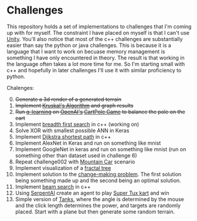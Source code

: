 # Challenges 

This repository holds a set of implementations to challenges that I'm coming up with for myself. The constraint I have placed on myself is that I can't use [Unity](https://unity3d.com/). You'll also notice that most of the c++ challenges are substantially easier than say the python or java challenges. This is because it is a language that I want to work on becuase memory management is something I have only encountered in theory. The result is that working in the language often takes a lot more time for me. So I'm starting small with c++ and hopefully in later challenges I'll use it with similar proficiency to python.

Chalenges:

0. <s>Generate a 3d render of a generated terrain</s>
1. <s>Implement [Kruskal's Algorithm](https://en.wikipedia.org/wiki/Kruskal%27s_algorithm) and graph results</s>
2. <s>Run [q-learning](https://en.wikipedia.org/wiki/Q-learning) on [OpenAI's](https://openai.com/) [CartPole Game](https://gym.openai.com/envs/CartPole-v0/) to balance the pole on the cart</s>
3. Implement [breadth first search](https://en.wikipedia.org/wiki/Breadth-first_search) in c++ (working on)
4. Solve XOR with smallest possible ANN in Keras
5. Implement [Dijkstra shortest path](https://en.wikipedia.org/wiki/Dijkstra%27s_algorithm) in c++ 
6. Implement AlexNet in Keras and run on something like mnist
7. Implement GoogleNet in keras and run on something like mnist (run on something other than dataset used in challenge 6)
8. Repeat challenge002 with [Mountain Car](https://gym.openai.com/envs/MountainCar-v0/) scenario
9. Implement visualization of a [fractal tree](https://en.wikipedia.org/wiki/Fractal_tree_index)
10. Implement solution to the [change-making problem](https://en.wikipedia.org/wiki/Change-making_problem). The first solution being something made up and the second being an optimal solution.
11. Implement [beam search](https://en.wikipedia.org/wiki/Beam_search) in c++
12. Using [SerpentAI](https://github.com/SerpentAI/SerpentAI) create an agent to play [Super Tux kart](https://supertuxkart.net/Main_Page) and win
13. Simple version of [Tanks](https://static.giantbomb.com/uploads/original/0/81/268997-pockettanks.jpg), where the angle is determined by the mouse and the click length determines the power, and targets are randomly placed. Start with a plane but then generate some random terrain.
